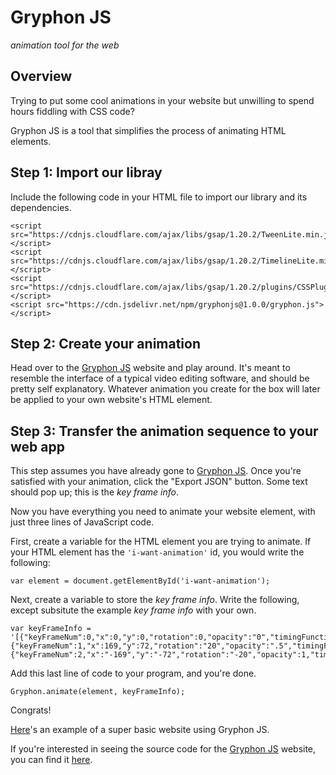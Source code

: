 # Gryphon JS
_animation tool for the web_

## Overview
Trying to put some cool animations in your website but unwilling to spend hours fiddling with CSS code?

Gryphon JS is a tool that simplifies the process of animating HTML elements.

## Step 1: Import our libray
Include the following code in your HTML file to import our library and its dependencies.
```
<script src="https://cdnjs.cloudflare.com/ajax/libs/gsap/1.20.2/TweenLite.min.js"></script>
<script src="https://cdnjs.cloudflare.com/ajax/libs/gsap/1.20.2/TimelineLite.min.js"></script>
<script src="https://cdnjs.cloudflare.com/ajax/libs/gsap/1.20.2/plugins/CSSPlugin.min.js"></script>
<script src="https://cdn.jsdelivr.net/npm/gryphonjs@1.0.0/gryphon.js"></script>
```

## Step 2: Create your animation
Head over to the [Gryphon JS](https://gryphonjs.herokuapp.com) website and play around. It's meant to resemble the interface of a typical video editing software, and should be pretty self explanatory. Whatever animation you create for the box will later be applied to your own website's HTML element.

## Step 3: Transfer the animation sequence to your web app
This step assumes you have already gone to [Gryphon JS](https://gryphonjs.herokuapp.com). Once you're satisfied with your animation, click the "Export JSON" button. Some text should pop up; this is the *key frame info*.

Now you have everything you need to animate your website element, with just three lines of JavaScript code.

First, create a variable for the HTML element you are trying to animate. If your HTML element has the `'i-want-animation'` id, you would write the following:

`var element = document.getElementById('i-want-animation');`

Next, create a variable to store the *key frame info*. Write the following, except subsitute the example *key frame info* with your own.

```
var keyFrameInfo = '[{"keyFrameNum":0,"x":0,"y":0,"rotation":0,"opacity":"0","timingFunction":"Linear","timestamp":0},{"keyFrameNum":1,"x":169,"y":72,"rotation":"20","opacity":".5","timingFunction":"Linear","timestamp":606},{"keyFrameNum":2,"x":"-169","y":"-72","rotation":"-20","opacity":1,"timingFunction":"Linear","timestamp":1206.4856643646121}]';
```

Add this last line of code to your program, and you're done.

`Gryphon.animate(element, keyFrameInfo);`

Congrats!

[Here](https://github.com/ishaanj1/gryphonjs-demo)'s an example of a super basic website using Gryphon JS.

If you're interested in seeing the source code for the [Gryphon JS](https://gryphonjs.herokuapp.com) website, you can find it [here](https://github.com/ishaanj1/gryphonjs-app).
